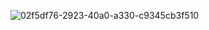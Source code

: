 ![02f5df76-2923-40a0-a330-c9345cb3f510](https://github.com/user-attachments/assets/c9f7824a-ae7a-407a-b00c-7b2799ac349f)
